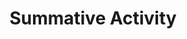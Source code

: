 ---
layout: home
sortorder: 1.9
title: "Summative Activity"
details: |
  This assignment is about applying the skills learned during the semester for the page and for the screen. 

  This assignment will include all the skills learned this semester. It will include: 

  - Font Pairing
  - Hierarchy
  - Layout Grids
  - Copy Fitting
  - and more…
---
